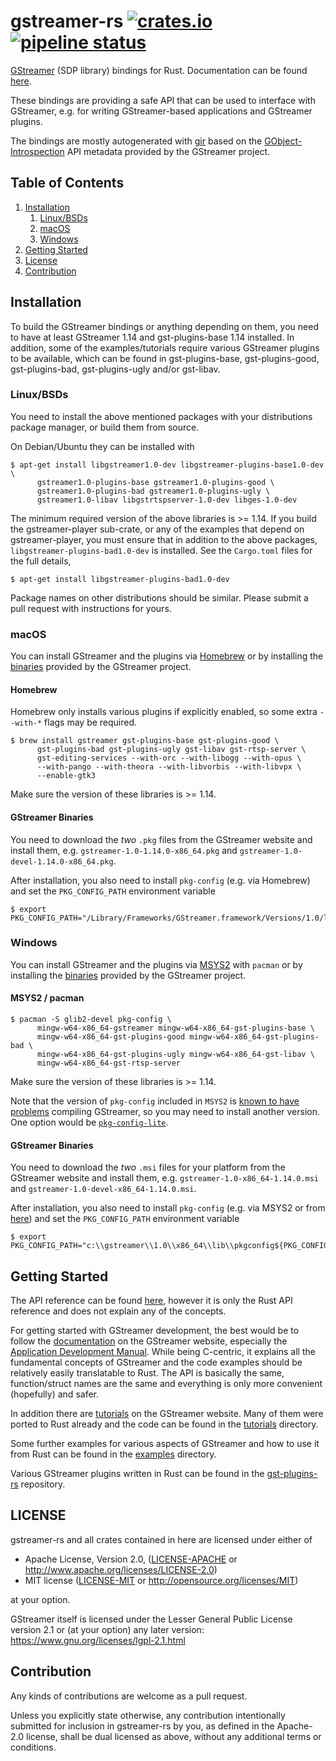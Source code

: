 # gstreamer-rs [![crates.io](https://img.shields.io/crates/v/gstreamer-sdp.svg)](https://crates.io/crates/gstreamer-sdp) [![pipeline status](https://gitlab.freedesktop.org/gstreamer/gstreamer-rs/badges/main/pipeline.svg)](https://gitlab.freedesktop.org/gstreamer/gstreamer-rs/commits/main)

[GStreamer](https://gstreamer.freedesktop.org/) (SDP library) bindings for Rust.
Documentation can be found [here](https://gstreamer.pages.freedesktop.org/gstreamer-rs/stable/latest/docs/gstreamer_sdp/).

These bindings are providing a safe API that can be used to interface with
GStreamer, e.g. for writing GStreamer-based applications and GStreamer plugins.

The bindings are mostly autogenerated with [gir](https://github.com/gtk-rs/gir/)
based on the [GObject-Introspection](https://wiki.gnome.org/Projects/GObjectIntrospection/)
API metadata provided by the GStreamer project.

## Table of Contents
1. [Installation](#installation)
   1. [Linux/BSDs](#installation-linux)
   1. [macOS](#installation-macos)
   1. [Windows](#installation-windows)
1. [Getting Started](#getting-started)
1. [License](#license)
1. [Contribution](#contribution)

<a name="installation"/>

## Installation

To build the GStreamer bindings or anything depending on them, you need to
have at least GStreamer 1.14 and gst-plugins-base 1.14 installed. In addition,
some of the examples/tutorials require various GStreamer plugins to be
available, which can be found in gst-plugins-base, gst-plugins-good,
gst-plugins-bad, gst-plugins-ugly and/or gst-libav.

<a name="installation-linux"/>

### Linux/BSDs

You need to install the above mentioned packages with your distributions
package manager, or build them from source.

On Debian/Ubuntu they can be installed with

```console
$ apt-get install libgstreamer1.0-dev libgstreamer-plugins-base1.0-dev \
      gstreamer1.0-plugins-base gstreamer1.0-plugins-good \
      gstreamer1.0-plugins-bad gstreamer1.0-plugins-ugly \
      gstreamer1.0-libav libgstrtspserver-1.0-dev libges-1.0-dev
```

The minimum required version of the above libraries is >= 1.14. If you
build the gstreamer-player sub-crate, or any of the examples that
depend on gstreamer-player, you must ensure that in addition to the above
packages, `libgstreamer-plugins-bad1.0-dev` is installed. See the `Cargo.toml`
files for the full details,

```console
$ apt-get install libgstreamer-plugins-bad1.0-dev
```

Package names on other distributions should be similar.
Please submit a pull request with instructions for yours.

<a name="installation-macos"/>

### macOS

You can install GStreamer and the plugins via [Homebrew](https://brew.sh/) or
by installing the [binaries](https://gstreamer.freedesktop.org/data/pkg/osx/)
provided by the GStreamer project.

#### Homebrew

Homebrew only installs various plugins if explicitly enabled, so some extra
`--with-*` flags may be required.

```console
$ brew install gstreamer gst-plugins-base gst-plugins-good \
      gst-plugins-bad gst-plugins-ugly gst-libav gst-rtsp-server \
      gst-editing-services --with-orc --with-libogg --with-opus \
      --with-pango --with-theora --with-libvorbis --with-libvpx \
      --enable-gtk3
```

Make sure the version of these libraries is >= 1.14.

#### GStreamer Binaries

You need to download the *two* `.pkg` files from the GStreamer website and
install them, e.g. `gstreamer-1.0-1.14.0-x86_64.pkg` and
`gstreamer-1.0-devel-1.14.0-x86_64.pkg`.

After installation, you also need to install `pkg-config` (e.g. via Homebrew)
and set the `PKG_CONFIG_PATH` environment variable

```console
$ export PKG_CONFIG_PATH="/Library/Frameworks/GStreamer.framework/Versions/1.0/lib/pkgconfig${PKG_CONFIG_PATH:+:$PKG_CONFIG_PATH}"
```

<a name="installation-windows"/>

### Windows

You can install GStreamer and the plugins via [MSYS2](http://www.msys2.org/)
with `pacman` or by installing the
[binaries](https://gstreamer.freedesktop.org/data/pkg/windows/) provided by
the GStreamer project.

#### MSYS2 / pacman

```console
$ pacman -S glib2-devel pkg-config \
      mingw-w64-x86_64-gstreamer mingw-w64-x86_64-gst-plugins-base \
      mingw-w64-x86_64-gst-plugins-good mingw-w64-x86_64-gst-plugins-bad \
      mingw-w64-x86_64-gst-plugins-ugly mingw-w64-x86_64-gst-libav \
      mingw-w64-x86_64-gst-rtsp-server
```

Make sure the version of these libraries is >= 1.14.

Note that the version of `pkg-config` included in `MSYS2` is
[known to have problems](https://github.com/rust-lang/pkg-config-rs/issues/51#issuecomment-346300858)
compiling GStreamer, so you may need to install another version. One option
would be [`pkg-config-lite`](https://sourceforge.net/projects/pkgconfiglite/).

#### GStreamer Binaries

You need to download the *two* `.msi` files for your platform from the
GStreamer website and install them, e.g. `gstreamer-1.0-x86_64-1.14.0.msi` and
`gstreamer-1.0-devel-x86_64-1.14.0.msi`.

After installation, you also need to install `pkg-config` (e.g. via MSYS2 or
from [here](https://sourceforge.net/projects/pkgconfiglite/))
and set the `PKG_CONFIG_PATH` environment variable

```console
$ export PKG_CONFIG_PATH="c:\\gstreamer\\1.0\\x86_64\\lib\\pkgconfig${PKG_CONFIG_PATH:+:$PKG_CONFIG_PATH}"
```

<a name="getting-started"/>

## Getting Started

The API reference can be found
[here](https://gstreamer.pages.freedesktop.org/gstreamer-rs/stable/latest/docs/gstreamer/), however it is
only the Rust API reference and does not explain any of the concepts.

For getting started with GStreamer development, the best would be to follow
the [documentation](https://gstreamer.freedesktop.org/documentation/) on the
GStreamer website, especially the [Application Development
Manual](https://gstreamer.freedesktop.org/documentation/application-development/).
While being C-centric, it explains all the fundamental concepts of GStreamer
and the code examples should be relatively easily translatable to Rust. The
API is basically the same, function/struct names are the same and everything
is only more convenient (hopefully) and safer.

In addition there are
[tutorials](https://gstreamer.freedesktop.org/documentation/tutorials/) on the
GStreamer website. Many of them were ported to Rust already and the code can
be found in the
[tutorials](https://gitlab.freedesktop.org/gstreamer/gstreamer-rs/tree/main/tutorials)
directory.

Some further examples for various aspects of GStreamer and how to use it from
Rust can be found in the
[examples](https://gitlab.freedesktop.org/gstreamer/gstreamer-rs/tree/main/examples)
directory.

Various GStreamer plugins written in Rust can be found in the
[gst-plugins-rs](https://gitlab.freedesktop.org/gstreamer/gst-plugins-rs)
repository.

<a name="license"/>

## LICENSE

gstreamer-rs and all crates contained in here are licensed under either of

 * Apache License, Version 2.0, ([LICENSE-APACHE](LICENSE-APACHE) or
   http://www.apache.org/licenses/LICENSE-2.0)
 * MIT license ([LICENSE-MIT](LICENSE-MIT) or
   http://opensource.org/licenses/MIT)

at your option.

GStreamer itself is licensed under the Lesser General Public License version
2.1 or (at your option) any later version:
https://www.gnu.org/licenses/lgpl-2.1.html

<a name="contribution"/>

## Contribution

Any kinds of contributions are welcome as a pull request.

Unless you explicitly state otherwise, any contribution intentionally submitted
for inclusion in gstreamer-rs by you, as defined in the Apache-2.0 license, shall be
dual licensed as above, without any additional terms or conditions.
